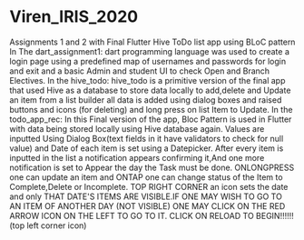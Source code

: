 # Viren_IRIS_2020

Assignments 1 and 2 with Final Flutter Hive ToDo list app using BLoC pattern
In The dart_assignment1: dart programming language was used to create a login page using a predefined map of usernames and passwords for login and exit and a basic Admin and student UI to check Open and Branch Electives.
In the hive_todo: hive_todo is a primitive version of the final app that used Hive as a database to store data locally to add,delete and Update an item from a list builder all data is added using dialog boxes and raised buttons and icons (for deleting) and long press on list Item to Update.
In the todo_app_rec: In this Final version of the app, Bloc Pattern is used in Flutter with data being stored locally using Hive database again. Values are inputted Using Dialog Box(text fields in it have validators to check for null value) and Date of each item is set using a Datepicker. After every item is inputted in the list a notification appears confirming it,And one more notification is set to Appear the day the Task must be done. ONLONGPRESS one can update an item and ONTAP one can change status of the Item to Complete,Delete or Incomplete. TOP RIGHT CORNER an icon sets the date and only THAT DATE'S ITEMS ARE VISIBLE.IF ONE MAY WISH TO GO TO AN ITEM OF ANOTHER DAY (NOT VISIBLE) ONE MAY CLICK ON THE RED ARROW ICON ON THE LEFT TO GO TO IT. CLICK ON RELOAD TO BEGIN!!!!!! (top left corner icon)
